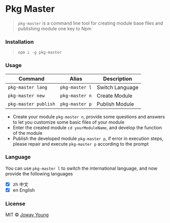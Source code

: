 # Pkg Master

> `pkg-master` is a command line tool for creating module base files and publishing module one key to Npm

### Installation

> `npm i -g pkg-master`

### Usage

Command | Alias | Description
-- | -- | --
`pkg-master lang` | `pkg-master l` | Switch Language
`pkg-master new` | `pkg-master n` | Create Module
`pkg-master publish` | `pkg-master p` | Publish Module

- Create your module `pkg-master n`, provide some questions and answers to let you customize some basic files of your module
- Enter the created module `cd yourModuleName`, and develop the function of the module
- Publish the developed module `pkg-master p`, if error in execution steps, please repair and execute `pkg-master p` according to the prompt

### Language

You can use `pkg-master l` to switch the international language, and now provide the following languages

- [x] zh 中文
- [x] en English

### License

MIT © [Joway Young](https://github.com/JowayYoung)
